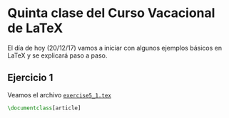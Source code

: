 # Quinta clase del Curso Vacacional de LaTeX #
El día de hoy (20/12/17) vamos a iniciar con algunos ejemplos básicos en LaTeX y se explicará paso a paso.

## Ejercicio 1 ##

Veamos el archivo [`exercise5_1.tex`](https://github.com/carlosal1015/Curso-de-LaTeX/blob/master/Curso%20Vacacional%20B%C3%A1sico/Clases/Clase%202/exercise5_1.tex)

```tex
\documentclass[article]
```
